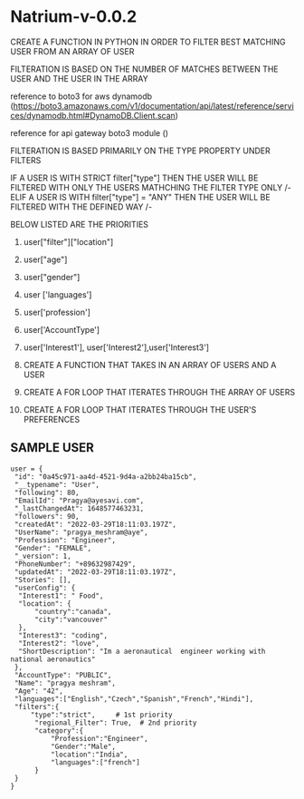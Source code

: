 # Natrium-v-0.0.2


CREATE A FUNCTION IN PYTHON IN ORDER TO FILTER BEST MATCHING USER FROM AN ARRAY OF USER 

FILTERATION IS BASED ON THE NUMBER OF MATCHES BETWEEN THE USER AND THE USER IN THE ARRAY


reference to boto3 for aws dynamodb (https://boto3.amazonaws.com/v1/documentation/api/latest/reference/services/dynamodb.html#DynamoDB.Client.scan)

reference for api gateway boto3 module ()




FILTERATION IS BASED PRIMARILY ON THE TYPE PROPERTY UNDER FILTERS 

IF A USER IS WITH STRICT filter["type"] THEN THE USER WILL BE FILTERED WITH ONLY THE USERS MATHCHING THE FILTER TYPE ONLY /-
ELIF A USER IS WITH filter["type"] = "ANY" THEN THE USER WILL BE FILTERED WITH THE DEFINED WAY /-


BELOW LISTED ARE THE PRIORITIES 


1. user["filter"]["location"]
2. user["age"]
3. user["gender"]
5. user ['languages']
4. user['profession']
5. user['AccountType']
6. user['Interest1'], user['Interest2'],user['Interest3']





1. CREATE A FUNCTION THAT TAKES IN AN ARRAY OF USERS AND A USER
2. CREATE A FOR LOOP THAT ITERATES THROUGH THE ARRAY OF USERS
3. CREATE A FOR LOOP THAT ITERATES THROUGH THE USER'S PREFERENCES

## SAMPLE USER

```
user = {
 "id": "0a45c971-aa4d-4521-9d4a-a2bb24ba15cb",
 "__typename": "User",
 "following": 80,
 "EmailId": "Pragya@ayesavi.com",
 "_lastChangedAt": 1648577463231,
 "followers": 90,
 "createdAt": "2022-03-29T18:11:03.197Z",
 "UserName": "pragya_meshram@aye",
 "Profession": "Engineer",
 "Gender": "FEMALE",
 "_version": 1,
 "PhoneNumber": "+89632987429",
 "updatedAt": "2022-03-29T18:11:03.197Z",
 "Stories": [],
 "userConfig": {
  "Interest1": " Food",
  "location": {
      "country":"canada",
      "city":"vancouver"
  },
  "Interest3": "coding",
  "Interest2": "love",
  "ShortDescription": "Im a aeronautical  engineer working with national aeronautics"
 },
 "AccountType": "PUBLIC",
 "Name": "pragya meshram",
 "Age": "42",
 "languages":["English","Czech","Spanish","French","Hindi"],
 "filters":{
     "type":"strict",     # 1st priority 
      "regional_Filter": True,  # 2nd priority
      "category":{
          "Profession":"Engineer",
          "Gender":"Male",
          "location":"India",
          "languages":["french"]
      }
 }
}

```


